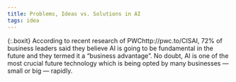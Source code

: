 ```yaml
---
title: Problems, Ideas vs. Solutions in AI
tags: idea
---
```


{:.boxit}
According to recent research of PWChttp://pwc.to/CISAI, 72% of business leaders said they believe AI is going to be fundamental in the future and they termed it a “business advantage”. No doubt, AI is one of the most crucial future technology which is being opted by many businesses — small or big — rapidly.
